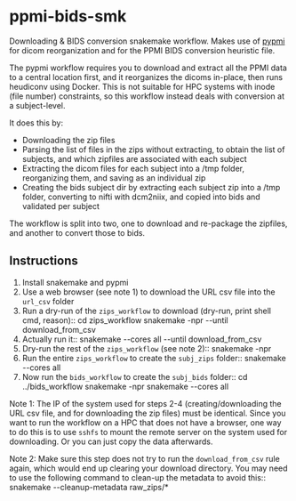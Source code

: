 # ppmi-bids-smk

Downloading & BIDS conversion snakemake workflow. Makes use of 
[pypmi](https://github.com/rmarkello/pypmi) for dicom reorganization 
and for the PPMI BIDS conversion heuristic file. 

The pypmi workflow requires you to download and extract all the PPMI data
to a central location first, and it reorganizes the dicoms in-place, then 
runs heudiconv using Docker. This is not suitable for HPC systems with
inode (file number) constraints, so this workflow instead deals with 
conversion at a subject-level. 

It does this by:
 - Downloading the zip files
 - Parsing the list of files in the zips without extracting, to
  obtain the list of subjects, and which zipfiles are associated with 
  each subject
 - Extracting the dicom files for each subject into a /tmp folder,
   reorganizing them, and saving as an individual zip
 - Creating the bids subject dir by extracting each subject zip 
  into a /tmp folder, converting to nifti with dcm2niix, and copied 
  into bids and validated per subject


The workflow is split into two, one to download and re-package 
the zipfiles, and another to convert those to bids.

## Instructions

 1. Install snakemake and pypmi 
 2. Use a web browser (see note 1) to download the URL csv file into 
   the `url_csv` folder
 3. Run a dry-run of the `zips_workflow` to download (dry-run, print shell cmd, reason)::
    cd zips_workflow
    snakemake -npr --until download_from_csv
 4. Actually run it::
    snakemake --cores all --until download_from_csv
 5. Dry-run the rest of the `zips_workflow` (see note 2)::
    snakemake -npr
 6. Run the entire `zips_workflow` to create the `subj_zips` folder::
    snakemake --cores all
 7. Now run the `bids_workflow` to create the `subj_bids` folder::
    cd ../bids_workflow
    snakemake -npr
    snakemake --cores all



 Note 1: The IP of the system used for steps 2-4 (creating/downloading the URL csv file, 
  and for downloading the zip files) must be identical. 
  Since you want to run the workflow on a HPC that does not have a browser, one way to 
  do this is to use `sshfs` to mount the remote server on the system used for downloading.
  Or you can just copy the data afterwards. 

 Note 2: Make sure this step does not try to run the `download_from_csv` rule again,
   which would end up clearing your download directory. You may need to use the following 
   command to clean-up the metadata to avoid this::
    snakemake --cleanup-metadata raw_zips/*

